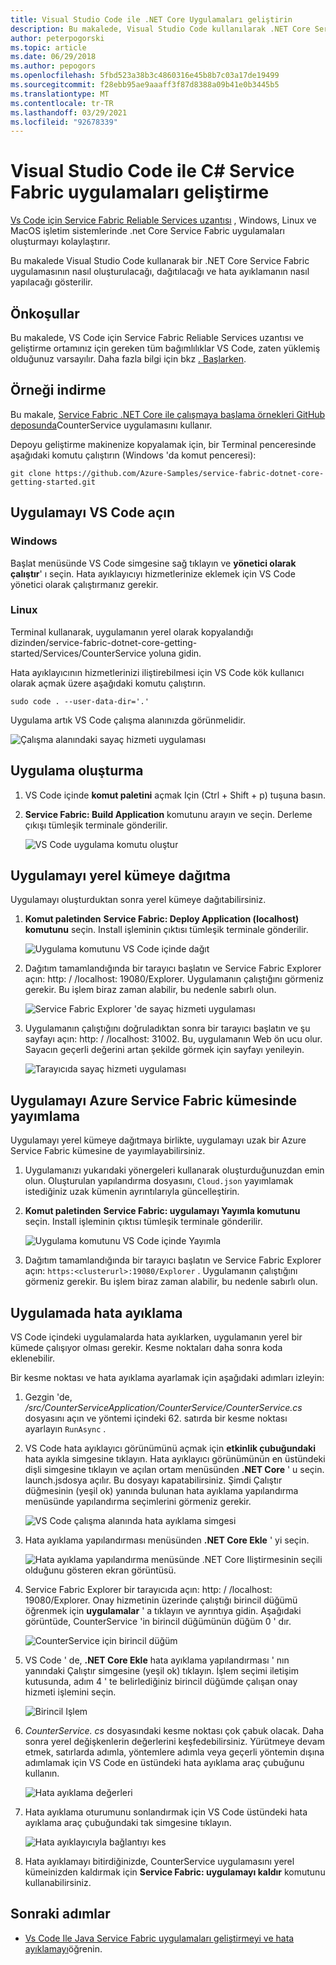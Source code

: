 ```yaml
---
title: Visual Studio Code ile .NET Core Uygulamaları geliştirin
description: Bu makalede, Visual Studio Code kullanılarak .NET Core Service Fabric uygulamalarının nasıl oluşturulacağı, dağıtılacağı ve hata ayıklamanın nasıl yapılacağı gösterilir.
author: peterpogorski
ms.topic: article
ms.date: 06/29/2018
ms.author: pepogors
ms.openlocfilehash: 5fbd523a38b3c4860316e45b8b7c03a17de19499
ms.sourcegitcommit: f28ebb95ae9aaaff3f87d8388a09b41e0b3445b5
ms.translationtype: MT
ms.contentlocale: tr-TR
ms.lasthandoff: 03/29/2021
ms.locfileid: "92678339"
---
```

# <a name="develop-c-service-fabric-applications-with-visual-studio-code"></a>Visual Studio Code ile C# Service Fabric uygulamaları geliştirme

[Vs Code için Service Fabric Reliable Services uzantısı](https://marketplace.visualstudio.com/items?itemName=ms-azuretools.vscode-service-fabric-reliable-services) , Windows, Linux ve MacOS işletim sistemlerinde .net Core Service Fabric uygulamaları oluşturmayı kolaylaştırır.

Bu makalede Visual Studio Code kullanarak bir .NET Core Service Fabric uygulamasının nasıl oluşturulacağı, dağıtılacağı ve hata ayıklamanın nasıl yapılacağı gösterilir.

## <a name="prerequisites"></a>Önkoşullar

Bu makalede, VS Code için Service Fabric Reliable Services uzantısı ve geliştirme ortamınız için gereken tüm bağımlılıklar VS Code, zaten yüklemiş olduğunuz varsayılır. Daha fazla bilgi için bkz [. Başlarken](./service-fabric-get-started-vs-code.md#prerequisites).

## <a name="download-the-sample"></a>Örneği indirme
Bu makale, [Service Fabric .NET Core ile çalışmaya başlama örnekleri GitHub deposunda](https://github.com/Azure-Samples/service-fabric-dotnet-core-getting-started)CounterService uygulamasını kullanır. 

Depoyu geliştirme makinenize kopyalamak için, bir Terminal penceresinde aşağıdaki komutu çalıştırın (Windows 'da komut penceresi):

```
git clone https://github.com/Azure-Samples/service-fabric-dotnet-core-getting-started.git
```

## <a name="open-the-application-in-vs-code"></a>Uygulamayı VS Code açın

### <a name="windows"></a>Windows
Başlat menüsünde VS Code simgesine sağ tıklayın ve **yönetici olarak çalıştır**' ı seçin. Hata ayıklayıcıyı hizmetlerinize eklemek için VS Code yönetici olarak çalıştırmanız gerekir.

### <a name="linux"></a>Linux
Terminal kullanarak, uygulamanın yerel olarak kopyalandığı dizinden/service-fabric-dotnet-core-getting-started/Services/CounterService yoluna gidin.

Hata ayıklayıcının hizmetlerinizi iliştirebilmesi için VS Code kök kullanıcı olarak açmak üzere aşağıdaki komutu çalıştırın.
```
sudo code . --user-data-dir='.'
```

Uygulama artık VS Code çalışma alanınızda görünmelidir.

![Çalışma alanındaki sayaç hizmeti uygulaması](./media/service-fabric-develop-csharp-applications-with-vs-code/counter-service-application-in-workspace.png)

## <a name="build-the-application"></a>Uygulama oluşturma
1. VS Code içinde **komut paletini** açmak Için (Ctrl + Shift + p) tuşuna basın.
2. **Service Fabric: Build Application** komutunu arayın ve seçin. Derleme çıkışı tümleşik terminale gönderilir.

   ![VS Code uygulama komutu oluştur](./media/service-fabric-develop-csharp-applications-with-vs-code/sf-build-application.png)

## <a name="deploy-the-application-to-the-local-cluster"></a>Uygulamayı yerel kümeye dağıtma
Uygulamayı oluşturduktan sonra yerel kümeye dağıtabilirsiniz. 

1. **Komut paletinden** **Service Fabric: Deploy Application (localhost) komutunu** seçin. Install işleminin çıktısı tümleşik terminale gönderilir.

   ![Uygulama komutunu VS Code içinde dağıt](./media/service-fabric-develop-csharp-applications-with-vs-code/sf-deploy-application.png)

4. Dağıtım tamamlandığında bir tarayıcı başlatın ve Service Fabric Explorer açın: http: \/ /localhost: 19080/Explorer. Uygulamanın çalıştığını görmeniz gerekir. Bu işlem biraz zaman alabilir, bu nedenle sabırlı olun. 

   ![Service Fabric Explorer 'de sayaç hizmeti uygulaması](./media/service-fabric-develop-csharp-applications-with-vs-code/sfx-verify-deploy.png)

4. Uygulamanın çalıştığını doğruladıktan sonra bir tarayıcı başlatın ve şu sayfayı açın: http: \/ /localhost: 31002. Bu, uygulamanın Web ön ucu olur. Sayacın geçerli değerini artan şekilde görmek için sayfayı yenileyin.

   ![Tarayıcıda sayaç hizmeti uygulaması](./media/service-fabric-develop-csharp-applications-with-vs-code/counter-service-running.png)

## <a name="publish-the-application-to-an-azure-service-fabric-cluster"></a>Uygulamayı Azure Service Fabric kümesinde yayımlama
Uygulamayı yerel kümeye dağıtmaya birlikte, uygulamayı uzak bir Azure Service Fabric kümesine de yayımlayabilirsiniz. 

1. Uygulamanızı yukarıdaki yönergeleri kullanarak oluşturduğunuzdan emin olun. Oluşturulan yapılandırma dosyasını, `Cloud.json` yayımlamak istediğiniz uzak kümenin ayrıntılarıyla güncelleştirin.

2. **Komut paletinden** **Service Fabric: uygulamayı Yayımla komutunu** seçin. Install işleminin çıktısı tümleşik terminale gönderilir.

   ![Uygulama komutunu VS Code içinde Yayımla](./media/service-fabric-develop-csharp-applications-with-vs-code/sf-publish-application.png)

3. Dağıtım tamamlandığında bir tarayıcı başlatın ve Service Fabric Explorer açın: `https:<clusterurl>:19080/Explorer` . Uygulamanın çalıştığını görmeniz gerekir. Bu işlem biraz zaman alabilir, bu nedenle sabırlı olun. 

## <a name="debug-the-application"></a>Uygulamada hata ayıklama
VS Code içindeki uygulamalarda hata ayıklarken, uygulamanın yerel bir kümede çalışıyor olması gerekir. Kesme noktaları daha sonra koda eklenebilir.

Bir kesme noktası ve hata ayıklama ayarlamak için aşağıdaki adımları izleyin:
1. Gezgin 'de, */src/CounterServiceApplication/CounterService/CounterService.cs* dosyasını açın ve yöntemi içindeki 62. satırda bir kesme noktası ayarlayın `RunAsync` .
3. VS Code hata ayıklayıcı görünümünü açmak için **etkinlik çubuğundaki** hata ayıkla simgesine tıklayın. Hata ayıklayıcı görünümünün en üstündeki dişli simgesine tıklayın ve açılan ortam menüsünden **.NET Core** ' u seçin. launch.jsdosya açılır. Bu dosyayı kapatabilirsiniz. Şimdi Çalıştır düğmesinin (yeşil ok) yanında bulunan hata ayıklama yapılandırma menüsünde yapılandırma seçimlerini görmeniz gerekir.

   ![VS Code çalışma alanında hata ayıklama simgesi](./media/service-fabric-develop-csharp-applications-with-vs-code/debug-icon-workspace.png)

2. Hata ayıklama yapılandırması menüsünden **.NET Core Ekle** ' yi seçin.

   ![Hata ayıklama yapılandırma menüsünde .NET Core Iliştirmesinin seçili olduğunu gösteren ekran görüntüsü.](./media/service-fabric-develop-csharp-applications-with-vs-code/debug-start.png)

3. Service Fabric Explorer bir tarayıcıda açın: http: \/ /localhost: 19080/Explorer. Onay hizmetinin üzerinde çalıştığı birincil düğümü öğrenmek için **uygulamalar** ' a tıklayın ve ayrıntıya gidin. Aşağıdaki görüntüde, CounterService 'in birincil düğümünün düğüm 0 ' dır.

   ![CounterService için birincil düğüm](./media/service-fabric-develop-csharp-applications-with-vs-code/counter-service-primary-node.png)

4. VS Code ' de, **.NET Core Ekle** hata ayıklama yapılandırması ' nın yanındaki Çalıştır simgesine (yeşil ok) tıklayın. İşlem seçimi iletişim kutusunda, adım 4 ' te belirlediğiniz birincil düğümde çalışan onay hizmeti işlemini seçin.

   ![Birincil Işlem](./media/service-fabric-develop-csharp-applications-with-vs-code/select-process.png)

5. *CounterService. cs* dosyasındaki kesme noktası çok çabuk olacak. Daha sonra yerel değişkenlerin değerlerini keşfedebilirsiniz. Yürütmeye devam etmek, satırlarda adımla, yöntemlere adımla veya geçerli yöntemin dışına adımlamak için VS Code en üstündeki hata ayıklama araç çubuğunu kullanın. 

   ![Hata ayıklama değerleri](./media/service-fabric-develop-csharp-applications-with-vs-code/breakpoint-hit.png)

6. Hata ayıklama oturumunu sonlandırmak için VS Code üstündeki hata ayıklama araç çubuğundaki tak simgesine tıklayın.
   
   ![Hata ayıklayıcıyla bağlantıyı kes](./media/service-fabric-develop-csharp-applications-with-vs-code/debug-bar-disconnect.png)
       
7. Hata ayıklamayı bitirdiğinizde, CounterService uygulamasını yerel kümeinizden kaldırmak için **Service Fabric: uygulamayı kaldır** komutunu kullanabilirsiniz. 

## <a name="next-steps"></a>Sonraki adımlar

* [Vs Code Ile Java Service Fabric uygulamaları geliştirmeyi ve hata ayıklamayı](./service-fabric-develop-java-applications-with-vs-code.md)öğrenin.




